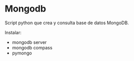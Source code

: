 # Mongodb

Script python que crea y consulta base de datos MongoDB.

Instalar: 
- mongodb server
- mongodb compass
- pymongo

